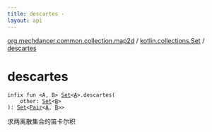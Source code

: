 ```yaml
---
title: descartes - 
layout: api
---
```


<div class='api-docs-breadcrumbs'><a href="../index.html">org.mechdancer.common.collection.map2d</a> / <a href="index.html">kotlin.collections.Set</a> / <a href="./descartes.html">descartes</a></div>

# descartes

<div class="signature"><code><span class="keyword">infix</span> <span class="keyword">fun </span><span class="symbol">&lt;</span><span class="identifier">A</span><span class="symbol">, </span><span class="identifier">B</span><span class="symbol">&gt;</span> <a href="https://kotlinlang.org/api/latest/jvm/stdlib/kotlin.collections/-set/index.html"><span class="identifier">Set</span></a><span class="symbol">&lt;</span><a href="descartes.html#A"><span class="identifier">A</span></a><span class="symbol">&gt;</span><span class="symbol">.</span><span class="identifier">descartes</span><span class="symbol">(</span><br/>&nbsp;&nbsp;&nbsp;&nbsp;<span class="parameterName" id="org.mechdancer.common.collection.map2d$descartes(kotlin.collections.Set((org.mechdancer.common.collection.map2d.descartes.A)), kotlin.collections.Set((org.mechdancer.common.collection.map2d.descartes.B)))/other">other</span><span class="symbol">:</span>&nbsp;<a href="https://kotlinlang.org/api/latest/jvm/stdlib/kotlin.collections/-set/index.html"><span class="identifier">Set</span></a><span class="symbol">&lt;</span><a href="descartes.html#B"><span class="identifier">B</span></a><span class="symbol">&gt;</span><br/><span class="symbol">)</span><span class="symbol">: </span><a href="https://kotlinlang.org/api/latest/jvm/stdlib/kotlin.collections/-set/index.html"><span class="identifier">Set</span></a><span class="symbol">&lt;</span><a href="https://kotlinlang.org/api/latest/jvm/stdlib/kotlin/-pair/index.html"><span class="identifier">Pair</span></a><span class="symbol">&lt;</span><a href="descartes.html#A"><span class="identifier">A</span></a><span class="symbol">,</span>&nbsp;<a href="descartes.html#B"><span class="identifier">B</span></a><span class="symbol">&gt;</span><span class="symbol">&gt;</span></code></div>

求两离散集合的笛卡尔积

